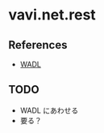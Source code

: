 # vavi.net.rest

## References

 * [WADL](https://wadl.dev.java.net)

## TODO

 * WADL にあわせる
 * 要る？
